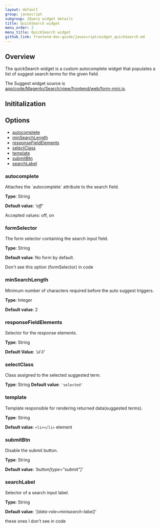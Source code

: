 ```yaml
---
layout: default
group: javascript
subgroup: JQuery widget details
title: QuickSearch widget
menu_order: 2
menu_title: QuickSearch widget
github_link: frontend-dev-guide/javascript/widget_quickSearch.md
---
```


<h2>Overview</h2>

The quickSearch widget is a custom autocomplete widget that populates a list of suggest search terms for the given field. 

The Suggest widget source is <a href="{{site.mage2000url}}app/code/Magento/Search/view/frontend/web/form-mini.js">app/code/Magento/Search/view/frontend/web/form-mini.js</a>.

<h2 id="quicksearch_init">Inititalization</h2>



<h2 id="quicksearch_options">Options</h2>
<ul>
<li><a href="#q_autocomplete">autocomplete</a></li>
<li><a href="#q_minSearchLength">minSearchLength</a></li>
<li><a href="#q_responseFieldElements">responseFieldElements</a></li>
<li><a href="#q_selectClass">selectClass</a></li>
<li><a href="#q_template">template</a></li>
<li><a href="#q_submitBtn">submitBtn</a></li>
<li><a href="#q_searchLabel">searchLabel</a></li>
</ul>

<h3 id="q_autocomplete">autocomplete</h3>
Attaches the `autocomplete` attribute to the search field.

**Type**: String

**Default value**: *'off'*

Accepted values: off, on

<h3 id="q_formSelector">formSelector</h3>
The form selector containing the search input field.

**Type**: String 

**Default value**: No form by default.

<p class="q">Don't see this option (formSelector) in code</q>

<h3 id="q_minSearchLength">minSearchLength</h3>
Minimum number of characters required before the auto suggest triggers.

**Type**: Integer

**Default value**: 2

<h3 id="q_responseFieldElements">responseFieldElements</h3>
Selector for the response elements.

**Type**: String

**Default Value**: *'ul li'*

<h3 id="q_selectClass">selectClass</h3>
Class assigned to the selected suggested term.

**Type**: String
**Default value**: `'selected'`

<h3 id="q_template">template</h3>
Template responsible for rendering returned data(suggested terms).

**Type**: String

**Default value**: `<li></li>` element 


<h3 id="q_submitBtn">submitBtn</h3>
Disable the submit button. 

**Type**: String

**Default value**: *'button[type="submit"]'*

<h3 id="q_searchLabel">searchLabel</h3>
Selector of a search input label.

**Type**: String

**Default value**: *'[data-role=minisearch-label]'*

<p class="q">these ones I don't see in code</q>



